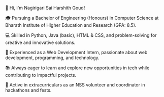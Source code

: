 👋 Hi, I'm Nagirigari Sai Harshith Goud!  

🎓 Pursuing a Bachelor of Engineering (Honours) in Computer Science at Bharath Institute of Higher Education and Research (GPA: 8.5).  

💻 Skilled in Python, Java (basic), HTML & CSS, and problem-solving for creative and innovative solutions.  

🌟 Experienced as a Web Development Intern, passionate about web development, programming, and technology.  

📚 Always eager to learn and explore new opportunities in tech while contributing to impactful projects.  

🌱 Active in extracurriculars as an NSS volunteer and coordinator in hackathons and fests.  

